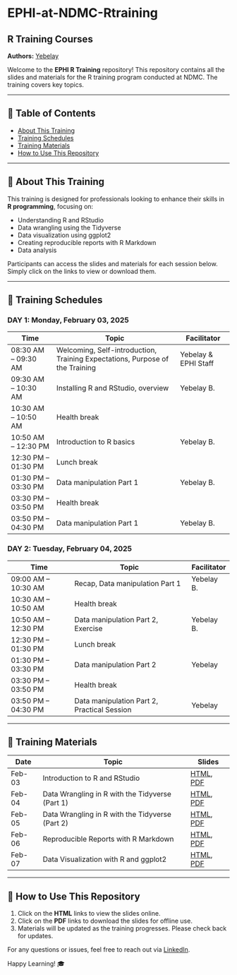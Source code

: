 # EPHI-at-NDMC-Rtraining

## R Training Courses

**Authors:** [Yebelay](https://github.com/Yebelay)  

Welcome to the **EPHI R Training** repository! This repository contains all the slides and materials for the R training program conducted at NDMC. The training covers key topics.

---

## 📌 Table of Contents
- [About This Training](#about-this-training)
- [Training Schedules](#training-schedules)
- [Training Materials](#training-materials)
- [How to Use This Repository](#how-to-use-this-repository)

---

## 📌 About This Training
This training is designed for professionals looking to enhance their skills in **R programming**, focusing on:
- Understanding R and RStudio
- Data wrangling using the Tidyverse
- Data visualization using ggplot2
- Creating reproducible reports with R Markdown
- Data analysis

Participants can access the slides and materials for each session below. Simply click on the links to view or download them.

---

## 📅 Training Schedules

### **DAY 1: Monday, February 03, 2025**

| Time | Topic | Facilitator |
|------|-----------------------------------------------|-------------|
| 08:30 AM – 09:30 AM | Welcoming, Self-introduction, Training Expectations, Purpose of the Training | Yebelay & EPHI Staff |
| 09:30 AM – 10:30 AM | Installing R and RStudio, overview | Yebelay B. |
| 10:30 AM – 10:50 AM | Health break |  |
| 10:50 AM – 12:30 PM | Introduction to R basics | Yebelay B. |
| 12:30 PM – 01:30 PM | Lunch break |  |
| 01:30 PM – 03:30 PM | Data manipulation Part 1 | Yebelay B. |
| 03:30 PM – 03:50 PM | Health break |  |
| 03:50 PM – 04:30 PM | Data manipulation Part 1 | Yebelay B. |

### **DAY 2: Tuesday, February 04, 2025**

| Time | Topic | Facilitator |
|------|-----------------------------------------------|-------------|
| 09:00 AM – 10:30 AM | Recap, Data manipulation Part 1 | Yebelay B. |
| 10:30 AM – 10:50 AM | Health break |  |
| 10:50 AM – 12:30 PM | Data manipulation Part 2, Exercise | Yebelay B. |
| 12:30 PM – 01:30 PM | Lunch break |  |
| 01:30 PM – 03:30 PM | Data manipulation Part 2 | Yebelay |
| 03:30 PM – 03:50 PM | Health break |  |
| 03:50 PM – 04:30 PM | Data manipulation Part 2, Practical Session | Yebelay |

---

## 📂 Training Materials

| Date   | Topic  | Slides |
|--------|--------------------------------------------|------------------------------------------------|
| Feb-03 | Introduction to R and RStudio | [HTML](https://yebelay.rbind.io/static/slides/ephi_day1/day%201.html), [PDF]() |
| Feb-04 | Data Wrangling in R with the Tidyverse (Part 1) | [HTML](https://github.com/Yebelay/RTraining_EPHI/blob/main/02%20data_manipulation/data_wrangling.html), [PDF]() |
| Feb-05 | Data Wrangling in R with the Tidyverse (Part 2) | [HTML](), [PDF]() |
| Feb-06 | Reproducible Reports with R Markdown | [HTML](), [PDF]() |
| Feb-07 | Data Visualization with R and ggplot2 | [HTML](), [PDF]() |

---

## 🚀 How to Use This Repository
1. Click on the **HTML** links to view the slides online.
2. Click on the **PDF** links to download the slides for offline use.
3. Materials will be updated as the training progresses. Please check back for updates.

For any questions or issues, feel free to reach out via [LinkedIn](https://www.linkedin.com/in/yebelay/).

Happy Learning! 🎓  
